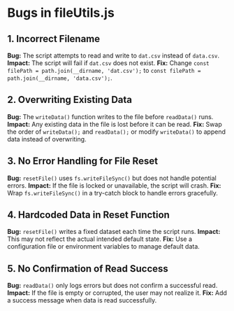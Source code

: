 # Bugs in fileUtils.js

## 1. Incorrect Filename
**Bug:** The script attempts to read and write to `dat.csv` instead of `data.csv`.
**Impact:** The script will fail if `dat.csv` does not exist.
**Fix:** Change `const filePath = path.join(__dirname, 'dat.csv');` to `const filePath = path.join(__dirname, 'data.csv');`.

## 2. Overwriting Existing Data
**Bug:** The `writeData()` function writes to the file before `readData()` runs.
**Impact:** Any existing data in the file is lost before it can be read.
**Fix:** Swap the order of `writeData();` and `readData();` or modify `writeData()` to append data instead of overwriting.

## 3. No Error Handling for File Reset
**Bug:** `resetFile()` uses `fs.writeFileSync()` but does not handle potential errors.
**Impact:** If the file is locked or unavailable, the script will crash.
**Fix:** Wrap `fs.writeFileSync()` in a try-catch block to handle errors gracefully.

## 4. Hardcoded Data in Reset Function
**Bug:** `resetFile()` writes a fixed dataset each time the script runs.
**Impact:** This may not reflect the actual intended default state.
**Fix:** Use a configuration file or environment variables to manage default data.

## 5. No Confirmation of Read Success
**Bug:** `readData()` only logs errors but does not confirm a successful read.
**Impact:** If the file is empty or corrupted, the user may not realize it.
**Fix:** Add a success message when data is read successfully.

